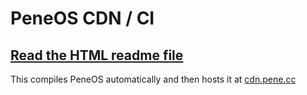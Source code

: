 # PeneOS CDN / CI

## [Read the HTML readme file](https://cdn.pene.cc/readme.html)

This compiles PeneOS automatically and then hosts it at [cdn.pene.cc](https://cdn.pene.cc/)
